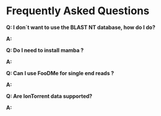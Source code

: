 # Frequently Asked Questions

**Q: I don´t want to use the BLAST NT database, how do I do?**

**A:** 

**Q: Do I need to install mamba ?**

**A:** 

**Q: Can I use FooDMe for single end reads ?**

**A:**

**Q: Are IonTorrent data supported?**

**A:**